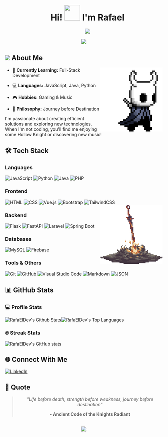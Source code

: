 <div id="user-content-toc">
  <ul align="center">
    <summary><h1 style="display: inline-block">Hi! <img src="https://raw.githubusercontent.com/nixin72/nixin72/master/wave.gif" width="50px" height="50px"> I'm Rafael</h1></summary>
    <img src="https://user-images.githubusercontent.com/73097560/115834477-dbab4500-a447-11eb-908a-139a6edaec5c.gif">
  </ul>
</div>



<div align="center">
  <img src="https://readme-typing-svg.herokuapp.com/?lines=Computer%20Systems%20Engineering%20Student;Full-Stack%20Developer%20Upcoming;JavaScript%20Enthusiast;Hollow%20Knight%20Fan&center=true&width=500&height=60&font=Fira%20Code&size=22&duration=4000&pause=1000">
</div>

## <img src="https://github.com/7oSkaaa/7oSkaaa/blob/main/Images/about_me.gif?raw=true" width="30px"> About Me

<img align="right" src="https://raw.githubusercontent.com/TanZng/TanZng/master/assets/hollor_knight3.gif" width="200">

- 🚀 **Currently Learning:** Full-Stack Development
  
- 💻 **Languages:** JavaScript, Java, Python
    
- 🎮 **Hobbies:** Gaming & Music
    
- 🎯 **Philosophy:** Journey before Destination  

I'm passionate about creating efficient solutions and exploring new technologies. When I'm not coding, you'll find me enjoying some Hollow Knight or discovering new music!

## 🛠️ Tech Stack

### Languages
![JavaScript](https://img.shields.io/badge/-JavaScript-05122A?style=flat&logo=javascript)
![Python](https://img.shields.io/badge/-Python-05122A?style=flat&logo=python)
![Java](https://img.shields.io/badge/-Java-05122A?style=flat&logo=java&logoColor=FFA518)
![PHP](https://img.shields.io/badge/-PHP-05122A?style=flat&logo=php&logoColor=777BB4)

### Frontend
![HTML](https://img.shields.io/badge/-HTML-05122A?style=flat&logo=html5)
![CSS](https://img.shields.io/badge/-CSS-05122A?style=flat&logo=css3&logoColor=1572B6)
![Vue.js](https://img.shields.io/badge/-Vue.js-05122A?style=flat&logo=vue.js&logoColor=4FC08D)
![Bootstrap](https://img.shields.io/badge/-Bootstrap-05122A?style=flat&logo=bootstrap&logoColor=563D7C)
![TailwindCSS](https://img.shields.io/badge/-TailwindCSS-05122A?style=flat&logo=tailwind-css&logoColor=38B2AC)
<img align="right" src="https://raw.githubusercontent.com/TanZng/TanZng/master/assets/bonefire.gif" width="200"/>


### Backend
![Flask](https://img.shields.io/badge/-Flask-05122A?style=flat&logo=flask)
![FastAPI](https://img.shields.io/badge/-FastAPI-05122A?style=flat&logo=fastapi&logoColor=009688)
![Laravel](https://img.shields.io/badge/-Laravel-05122A?style=flat&logo=laravel&logoColor=FF2D20)
![Spring Boot](https://img.shields.io/badge/-Spring%20Boot-05122A?style=flat&logo=spring-boot&logoColor=6DB33F)

### Databases
![MySQL](https://img.shields.io/badge/-MySQL-05122A?style=flat&logo=mysql&logoColor=4479A1)
![Firebase](https://img.shields.io/badge/-Firebase-05122A?style=flat&logo=firebase&logoColor=FFCA28)

### Tools & Others
![Git](https://img.shields.io/badge/-Git-05122A?style=flat&logo=git)
![GitHub](https://img.shields.io/badge/-GitHub-05122A?style=flat&logo=github)
![Visual Studio Code](https://img.shields.io/badge/-Visual%20Studio%20Code-05122A?style=flat&logo=visual-studio-code&logoColor=007ACC)
![Markdown](https://img.shields.io/badge/-Markdown-05122A?style=flat&logo=markdown)
![JSON](https://img.shields.io/badge/-JSON-05122A?style=flat&logo=json&logoColor=000000)

## 📊 GitHub Stats

### 💻 Profile Stats

<img alt="RafaElDev's Github Stats" src="https://github-readme-stats.vercel.app/api/?username=RafaElDev6H057&show_icons=true&include_all_commits=true&count_private=true&theme=react&hide_border=true&bg_color=1F222E&title_color=F85D7F&icon_color=F8D866" height="192px"/><img alt="RafaElDev's Top Languages" src="https://github-readme-stats.vercel.app/api/top-langs/?username=RafaElDev6H057&langs_count=8&layout=compact&theme=react&hide_border=true&bg_color=1F222E&title_color=F85D7F&icon_color=F8D866" height="192px"/>


### 🔥 Streak Stats

![RafaElDev's GitHub stats](https://github-readme-streak-stats.herokuapp.com/?user=RafaElDev6H057&theme=tokyonight)


## 🌐 Connect With Me

<div align="left">
  <a href="https://www.linkedin.com/in/rafael-p%C3%A9rez-esparza-68114031b/" target="_blank">
    <img src="https://img.shields.io/badge/LinkedIn-0077B5?style=for-the-badge&logo=linkedin&logoColor=white" alt="LinkedIn">
  </a>
</div>

## 💭 Quote

<div align="center">
  <blockquote>
    <p><em>"Life before death, strength before weakness, journey before destination"</em></p>
    <p><strong>- Ancient Code of the Knights Radiant</strong></p>
  </blockquote>
</div>
<br/>
<div align="center">
  <img src="https://komarev.com/ghpvc/?username=RafaElDev6H057&color=blueviolet&style=flat-square&label=Profile+Views">
</div>
